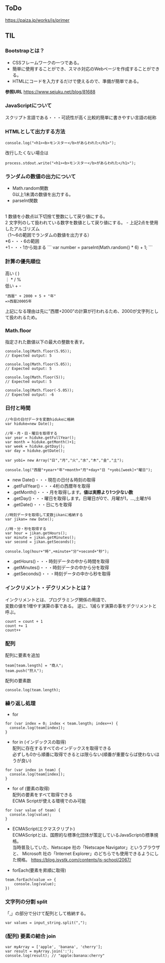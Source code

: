 ## ToDo
https://paiza.jp/works/js/primer
## TIL
### Bootstrapとは？
- CSSフレームワークの一つである。
- 簡単に使用することができ、スマホ対応のWebページを作成することができる。
- HTMLにコードを入力するだけで使えるので、準備が簡単である。<br>

__参照URL__
https://www.sejuku.net/blog/81688

### JavaScriptについて
スクリプト言語である・・・可読性が高く比較的簡単に書きやすい言語の総称

### HTMLとして出力する方法
```
console.log("<h1><b>モンスター</b>があらわれた</h1>");
```
改行したくない場合は
```
process.stdout.write("<h1><b>モンスター</b>があらわれた</h1>");
```

### ランダムの数値の出力について
- Math.random関数
<br>0以上1未満の数値を出力する。
- parseInt関数
<br>
1 数値を小数点以下切捨て整数にして戻り値にする。
<br>2 文字列のして扱われている数字を数値として戻り値にする。
- 上記2点を使用したアルゴリズム
<br>（1～6の範囲でランダムの数値を出力する）
<br>*6・・・6の範囲
<br>+1・・・1から始まる 
```
var number = parseInt(Math.random() * 6) + 1;
```

### 計算の優先順位
高い ( )<br>
｜ * / %<br>
低い + -
```
"西暦" + 2000 + 5 + "年"
=>西暦20005年
```
上記になる理由は先に”西暦+2000”の計算が行われるため、2000が文字列として扱われるため。

### Math.floor

指定された数値以下の最大の整数を表す。
```
console.log(Math.floor(5.95));
// Expected output: 5

console.log(Math.floor(5.05));
// Expected output: 5

console.log(Math.floor(5));
// Expected output: 5

console.log(Math.floor(-5.05));
// Expected output: -6
```

### 日付と時間
```
//今日の日付データを変数hidukeに格納
var hiduke=new Date(); 

//年・月・日・曜日を取得する
var year = hiduke.getFullYear();
var month = hiduke.getMonth()+1;
var week = hiduke.getDay();
var day = hiduke.getDate();

var yobi= new Array("日","月","火","水","木","金","土");

console.log("西暦"+year+"年"+month+"月"+day+"日 "+yobi[week]+"曜日");
```
- new Date()・・・現在の日付＆時刻の取得
- .getFullYear()・・・4桁の西暦年を取得
- .getMonth()・・・月を取得します。<b>値は実際より1つ少ない数</b>
- .getDay()・・・曜日を取得します。日曜日が0で、月曜が1，…,土曜が6
- .getDate()・・・日にちを取得
```
//時刻データを取得して変数jikanに格納する
var jikan= new Date();

//時・分・秒を取得する
var hour = jikan.getHours();
var minute = jikan.getMinutes();
var second = jikan.getSeconds();

console.log(hour+"時",+minute+"分"+second+"秒");
```
- .getHours()・・・時刻データの中から時間を取得
- .getMinutes()・・・時刻データの中から分を取得
- .getSeconds()・・・時刻データの中から秒を取得

### インクリメント・デクリメントとは？
インクリメントとは、プログラミング関係の用語で、<br>
変数の値を1増やす演算の事である。
逆に、1減らす演算の事をデクリメントと呼ぶ。
```
count = count + 1
count += 1
count++
```

### 配列
配列に要素を追加
```
team[team.length] = "商人";
team.push("狩人");
```
配列の要素数
```
console.log(team.length);
```

### 繰り返し処理
- for
```
for (var index = 0; index < team.length; index++) {
  console.log(team[index]);
}
```

- for in (インデックスの取得)
<br>配列に存在するすべてのインデックスを取得できる
<br>必ずしも0から順番に取得できるとは限らない(順番が重要ならば使わないほうが良い)
```
for (var index in team) {
  console.log(team[index]);
}
```

- for of (要素の取得)
<br>配列の要素をすべて取得できる
<br>ECMA Scriptが使える環境でのみ可能
```
for (var value of team) {
  console.log(value);
}
```
- ECMAScript(エクマスクリプト)
<br>ECMAScriptとは、国際的な標準化団体が策定しているJavaScriptの標準規格。
<br>当時普及していた、Netscape 社の「Netscape Navigator」というブラウザと、
Microsoft 社の「Internet Explorer」のどちらでも使用できるようにした規格。
https://blog.isystk.com/contents/js-school/2067/

- forEach(要素を昇順に取得)
```
team.forEach(value => {
    console.log(value);
})
```

### 文字列の分割 split
「,」の部分で分けて配列として格納する。
```
var values = input_string.split(",");
```

### (配列) 要素の結合 join
```
var myArray = ['apple', 'banana', 'cherry'];
var result = myArray.join(':');
console.log(result); // "apple:banana:cherry"
```